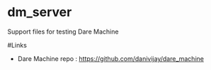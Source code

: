 # dm_server
Support files for testing Dare Machine

#Links
* Dare Machine repo : https://github.com/danivijay/dare_machine
